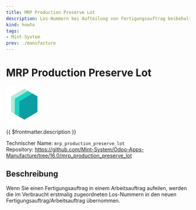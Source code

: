 ```yaml
---
title: MRP Production Preserve Lot
description: Los-Nummern bei Aufteilung von Fertigungsauftrag beibehalten.
kind: howto
tags:
- Mint-System
prev: ./manufacture
---
```

# MRP Production Preserve Lot
![icon_oms_box](attachments/icons_odoo_mint_system.png)

{{ $frontmatter.description }}

Technischer Name: `mrp_production_preserve_lot`\
Repository: <https://github.com/Mint-System/Odoo-Apps-Manufacture/tree/16.0/mrp_production_preserve_lot>

## Beschreibung

Wenn Sie einen Fertigungsauftrag in einem Arbeitsauftrag aufeilen, werden die im Verbraucht erstmalig zugeordneten Los-Nummern in den neuen Fertigungsauftrag/Arbeitsauftrag übernommen.
